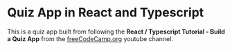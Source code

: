 # Quiz App in React and Typescript

This is a quiz app built from following the __React / Typescript Tutorial - Build a Quiz App__ from the [freeCodeCamp.org](https://www.youtube.com/watch?v=F2JCjVSZlG0&list=PL41PQx5PPbt6OheJQkg-QNROfx9j75MuR&index=1) youtube channel.

